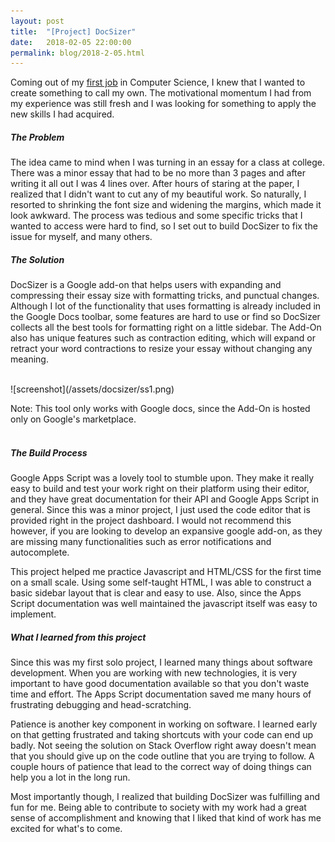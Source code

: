 ```yaml
---
layout: post
title:  "[Project] DocSizer"
date:   2018-02-05 22:00:00
permalink: blog/2018-2-05.html
---
```


Coming out of my <a href="http://collinhurst.com/blog/11-15-2017" target="_blank">first job</a> in Computer Science, I knew that I wanted to create something to call my own. The motivational momentum I had from my experience was still fresh and I was looking for something to apply the new skills I had acquired. 

##### The Problem
The idea came to mind when I was turning in an essay for a class at college. There was a minor essay that had to be no more than 3 pages and after writing it all out I was 4 lines over. After hours of staring at the paper, I realized that I didn't want to cut any of my beautiful work. So naturally, I resorted to shrinking the font size and widening the margins, which made it look awkward. The process was tedious and some specific tricks that I wanted to access were hard to find, so I set out to build DocSizer to fix the issue for myself, and many others.

##### The Solution

DocSizer is a Google add-on that helps users with expanding and compressing their essay size with formatting tricks, and punctual changes. Although I lot of the functionality that uses formatting is already included in the Google Docs toolbar, some features are hard to use or find so DocSizer collects all the best tools for formatting right on a little sidebar. The Add-On also has unique features such as contraction editing, which will expand or retract your word contractions to resize your essay without changing any meaning.

<br/>
![screenshot](/assets/docsizer/ss1.png)

Note: This tool only works with Google docs, since the Add-On is hosted only on Google's marketplace.
<br/>
<br/>

##### The Build Process

Google Apps Script was a lovely tool to stumble upon. They make it really easy to build and test your work right on their platform using their editor, and they have great documentation for their API and Google Apps Script in general. Since this was a minor project, I just used the code editor that is provided right in the project dashboard. I would not recommend this however, if you are looking to develop an expansive google add-on, as they are missing many functionalities such as error notifications and autocomplete. 

This project helped me practice Javascript and HTML/CSS for the first time on a small scale. Using some self-taught HTML, I was able to construct a basic sidebar layout that is clear and easy to use. Also, since the Apps Script documentation was well maintained the javascript itself was easy to implement.

##### What I learned from this project

Since this was my first solo project, I learned many things about software development. When you are working with new technologies, it is very important to have good documentation available so that you don't waste time and effort. The Apps Script documentation saved me many hours of frustrating debugging and head-scratching. 

Patience is another key component in working on software. I learned early on that getting frustrated and taking shortcuts with your code can end up badly. Not seeing the solution on Stack Overflow right away doesn't mean that you should give up on the code outline that you are trying to follow. A couple hours of patience that lead to the correct way of doing things can help you a lot in the long run. 

Most importantly though, I realized that building DocSizer was fulfilling and fun for me. Being able to contribute to society with my work had a great sense of accomplishment and knowing that I liked that kind of work has me excited for what's to come.

